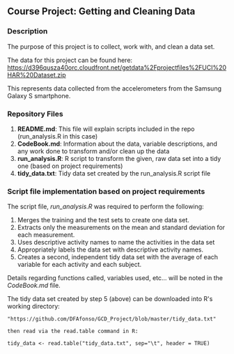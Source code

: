 
## Course Project:  Getting and Cleaning Data

  
### Description

The purpose of this project is to collect, work with, and clean a data set.

The data for this project can be found here:
https://d396qusza40orc.cloudfront.net/getdata%2Fprojectfiles%2FUCI%20HAR%20Dataset.zip


This represents data collected from the accelerometers from the Samsung Galaxy S smartphone.


### Repository Files

1. **README.md**: This file will explain scripts included in the repo (run_analysis.R in this case)
2. **CodeBook.md**: Information about the data, variable descriptions, and any work done to transform and/or clean up the data
3. **run_analysis.R**: R script to transform the given, raw data set into a tidy one (based on project requirements)
4. **tidy_data.txt**:  Tidy data set created by the run_analysis.R script file

### Script file implementation based on project requirements
The script file, *run_analysis.R* was required to perform the following:

1. Merges the training and the test sets to create one data set.
2. Extracts only the measurements on the mean and standard deviation for each measurement. 
3. Uses descriptive activity names to name the activities in the data set
4. Appropriately labels the data set with descriptive activity names. 
5. Creates a second, independent tidy data set with the average of each variable for each activity and each subject.


Details regarding functions called, variables used, etc... will be noted in the *CodeBook.md* file.

The tidy data set created by step 5 (above) can be downloaded into R's working directory:
```
"https://github.com/DFAfonso/GCD_Project/blob/master/tidy_data.txt"

then read via the read.table command in R:

tidy_data <- read.table("tidy_data.txt", sep="\t", header = TRUE)

```

